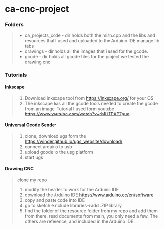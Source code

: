 # ca-cnc-project

### Folders
> - ca_projects_code - dir holds both the mian.cpp and the libs and resources that I used and uploaded to the Arduino IDE manage lib tabs
> - drawings - dir holds all the images that i used for the gcode. 
> - gcode - dir holds all gcode files for the project we tested the drawing cnc


### Tutorials 

#### Inkscape
> 1. Download inkscape tool from https://inkscape.org/ for your OS
> 2. The inkscape has all the gcode tools needed to create the gcode from an image. Tutorial I used form youtube https://www.youtube.com/watch?v=rMHTPXP7puo

#### Universal Gcode Sender
> 1. clone, download ugs form the https://winder.github.io/ugs_website/download/
> 2. connect arduino to usb
> 3. upload gcode to the usg platform
> 4. start ugs

#### Drawing CNC 
> clone my repo
> 1. modify the header to work for the Arduino IDE
> 2. download the Arduino IDE https://www.arduino.cc/en/software
> 3. copy and paste code into IDE
> 4. go to sketch->include libraries->add .ZIP library
> 5. find the folder of the resource folder from my repo and add them from there. read documents from main, you only need a few. The others are reference, and included in the Arduino IDE.
